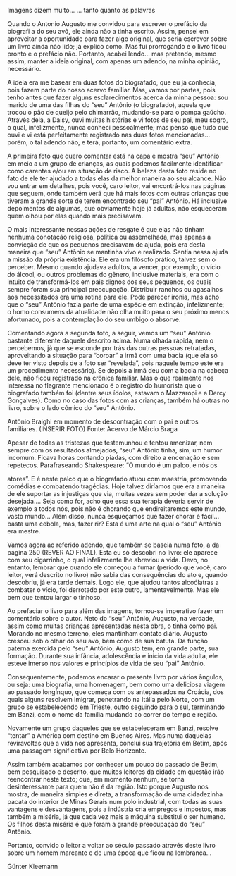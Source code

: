 Imagens dizem muito...
... tanto quanto as palavras

Quando o Antonio Augusto me convidou para escrever o prefácio da biografi a do seu avô, ele ainda não a tinha escrito.
Assim, pensei em aproveitar a oportunidade para fazer algo original, que seria escrever sobre um livro ainda não lido; já explico como.
Mas fui prorrogando e o livro ficou pronto e o prefácio não.
Portanto, acabei lendo... mas pretendo, mesmo assim, manter a ideia original, com apenas um adendo, na minha opinião, necessário.

A ideia era me basear em duas fotos do biografado, que eu já conhecia, pois fazem parte do nosso acervo familiar.
Mas, vamos por partes, pois tenho antes que fazer alguns esclarecimentos acerca da minha pessoa: sou marido de uma das filhas do “seu” Antônio (o biografado), aquela que trocou o pão de queijo pelo chimarrão, mudando-se para o pampa gaúcho.
Através dela, a Daisy, ouvi muitas histórias e vi fotos de seu pai, meu sogro, o qual, infelizmente, nunca conheci pessoalmente; mas penso que tudo que ouvi e vi está perfeitamente registrado nas duas fotos mencionadas... porém, o tal adendo não, e terá, portanto, um comentário extra.

A primeira foto que quero comentar está na capa e mostra “seu” Antônio em meio a um grupo de crianças, as quais podemos facilmente identificar como carentes e/ou em situação de risco.
A beleza desta foto reside no fato de ele ter ajudado a todas elas da melhor maneira ao seu alcance.
Não vou entrar em detalhes, pois você, caro leitor, vai encontrá-los nas páginas que seguem, onde também verá que há mais fotos com outras crianças que tiveram a grande sorte de terem encontrado seu “pai” Antônio. Há inclusive depoimentos de algumas, que obviamente hoje já adultas, não esqueceram quem olhou por elas quando mais precisavam.

O mais interessante nessas ações de resgate é que elas não tinham nenhuma conotação religiosa, política ou assemelhada, mas apenas a convicção de que os pequenos precisavam de ajuda, pois era desta maneira que “seu” Antônio se mantinha vivo e realizado.
Sentia nessa ajuda a missão da própria existência.
Ele era um filósofo prático, talvez sem o perceber.
Mesmo quando ajudava adultos, a vencer, por exemplo, o vício do álcool, ou outros problemas do gênero, inclusive materiais, era com o intuito de transformá-los em pais dignos dos seus pequenos, os quais sempre foram sua principal preocupação.
Distribuir ranchos ou agasalhos aos necessitados era uma rotina para ele.
Pode parecer ironia, mas acho que o “seu” Antônio fazia parte de uma espécie em extinção, infelizmente; o homo consumens da atualidade não olha muito para o seu próximo menos afortunado, pois a contemplação do seu umbigo o absorve.

Comentando agora a segunda foto, a seguir, vemos um “seu” Antônio bastante diferente daquele descrito acima. Numa olhada rápida, nem o percebemos, já que se esconde por trás das outras pessoas retratadas, aproveitando a situação para “coroar” a irmã com uma bacia (que ela só deve ter visto depois de a foto ser “revelada”, pois naquele tempo este era um procedimento necessário).
Se depois a irmã deu com a bacia na cabeça dele, não ficou registrado na crônica familiar.
Mas o que realmente nos interessa no flagrante mencionado é o registro do humorista que o biografado também foi (dentre seus ídolos, estavam o Mazzaropi e a Dercy Gonçalves).
Como no caso das fotos com as crianças, também há outras no livro, sobre o lado cômico do “seu” Antônio.

Antônio Braighi em momento de descontração com o pai e outros familiares.
(INSERIR FOTO)
Fonte: Acervo de Márcio Braga

Apesar de todas as tristezas que testemunhou e tentou amenizar, nem sempre com os resultados almejados, “seu” Antônio tinha, sim, um humor incomum.
Ficava horas contando piadas, com direito a encenação e sem repetecos.
Parafraseando Shakespeare: “O mundo é um palco, e nós os

atores”. E é neste palco que o biografado atuou com maestria, promovendo comédias e combatendo tragédias. Hoje talvez diríamos que era a maneira de ele suportar as injustiças que via,
muitas vezes sem poder dar a solução desejada.... Seja como
for, acho que essa sua terapia deveria servir de exemplo a todos nós, pois não é chorando que endireitaremos este mundo, vasto mundo... Além disso, nunca esqueçamos que fazer chorar é fácil... basta uma cebola, mas, fazer rir? Esta é uma arte na qual o “seu” Antônio era mestre.

Vamos agora ao referido adendo, que também se baseia numa foto, a da página 250 (REVER AO FINAL).
Esta eu só descobri no livro: ele aparece com seu cigarrinho, o qual infelizmente lhe abreviou a vida.
Devo, no entanto, lembrar que quando ele começou a fumar (período que você, caro leitor, verá descrito no livro) não sabia das consequências do ato e, quando descobriu, já era tarde demais.
Logo ele, que ajudou tantos alcoólatras a combater o vício, foi derrotado por este outro, lamentavelmente.
Mas ele bem que tentou largar o tinhoso.

Ao prefaciar o livro para além das imagens, tornou-se imperativo fazer um comentário sobre o autor.
Neto do “seu” Antônio, Augusto, na verdade, assim como muitas crianças apresentadas nesta obra, o tinha como pai.
Morando no mesmo terreno, eles mantinham contato diário.
Augusto cresceu sob o olhar do seu avô, bem como de sua batuta.
Da função paterna exercida pelo “seu” Antônio, Augusto tem, em grande parte, sua formação.
Durante sua infância, adolescência e início da vida adulta, ele esteve imerso nos valores e princípios de vida de seu “pai” Antônio.

Consequentemente, podemos encarar o presente livro por vários ângulos, ou seja: uma biografia, uma homenagem, bem como uma deliciosa viagem ao passado longínquo, que começa com os antepassados na Croácia, dos quais alguns resolvem imigrar, penetrando na Itália pelo Norte, com um grupo se estabelecendo em Trieste, outro seguindo para o sul, terminando em Banzi, com o nome da família mudando ao correr do tempo e região.

Novamente um grupo daqueles que se estabeleceram em Banzi, resolve “tentar” a América com destino em Buenos Aires.
Mas numa daquelas reviravoltas que a vida nos apresenta, conclui sua trajetória em Betim, após uma passagem significativa por Belo Horizonte.

Assim também acabamos por conhecer um pouco do passado de Betim, bem pesquisado e descrito, que muitos leitores da cidade em questão irão reencontrar neste texto; que, em momento nenhum, se torna desinteressante para quem não é da região.
Isto porque Augusto nos mostra, de maneira simples e direta, a transformação de uma cidadezinha pacata do interior de Minas Gerais num polo industrial, com todas as suas vantagens e desvantagens, pois a indústria cria empregos e impostos, mas também a miséria, já que cada vez mais a máquina substitui o ser humano.
Os filhos desta miséria é que foram a grande preocupação do “seu” Antônio.

Portanto, convido o leitor a voltar ao século passado através deste livro sobre um homem marcante e de uma época que ficou na lembrança...

Günter Kleemann
